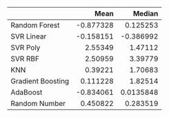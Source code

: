 |                   |      Mean |     Median |
|:------------------|----------:|-----------:|
| Random Forest     | -0.877328 |  0.125253  |
| SVR Linear        | -0.158151 | -0.386992  |
| SVR Poly          |  2.55349  |  1.47112   |
| SVR RBF           |  2.50959  |  3.39779   |
| KNN               |  0.39221  |  1.70683   |
| Gradient Boosting |  0.111228 |  1.82514   |
| AdaBoost          | -0.834061 |  0.0135848 |
| Random Number     |  0.450822 |  0.283519  |